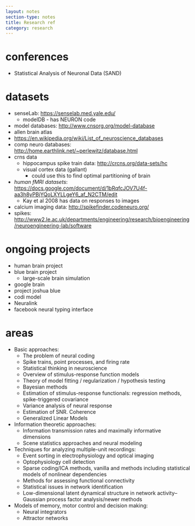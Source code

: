 ```yaml
---
layout: notes
section-type: notes
title: Research ref
category: research
---
```


# conferences
- Statistical Analysis of Neuronal Data (SAND)

# datasets
- senseLab: https://senselab.med.yale.edu/
	- modelDB - has NEURON code
- model databases: http://www.cnsorg.org/model-database 
- allen brain atlas
- https://en.wikipedia.org/wiki/List_of_neuroscience_databases
- comp neuro databases: http://home.earthlink.net/~perlewitz/database.html
- crns data
	- hippocampus spike train data: http://crcns.org/data-sets/hc
	- visual cortex data (gallant)
		- could use this to find optimal partitioning of brain
- *human fMRI datasets*: https://docs.google.com/document/d/1bRqfcJOV7U4f-aa3h8yPBjYQoLXYLLgeY6_af_N2CTM/edit
	- Kay et al 2008 has data on responses to images
- calcium imaging data: http://spikefinder.codeneuro.org/
- spikes: http://www2.le.ac.uk/departments/engineering/research/bioengineering/neuroengineering-lab/software

# ongoing projects
- human brain project
- blue brain project
	- large-scale brain simulation
- google brain
- project joshua blue
- codi model
- Neuralink
- facebook neural typing interface

# areas
- Basic approaches:
	-  The problem of neural coding
	-  Spike trains, point processes, and firing rate
	-  Statistical thinking in neuroscience
	-  Overview of stimulus-response function models
	-  Theory of model fitting / regularization / hypothesis testing
	-  Bayesian methods
	-  Estimation of stimulus-response functionals:  regression methods, spike-triggered covariance
	-  Variance analysis of neural response
	-  Estimation of SNR. Coherence
	-  Generalized Linear Models
- Information theoretic approaches:
	-  Information transmission rates and maximally informative dimensions
	-  Scene statistics approaches and neural modeling
- Techniques for analyzing multiple-unit recordings:
	- Event sorting in electrophysiology and optical imaging
	- Optophysiology cell detection
	- Sparse coding/ICA methods, vanilla and methods including statistical models of nonlinear dependencies
	- Methods for assessing functional connectivity
	- Statistical issues in network identification
	- Low-dimensional latent dynamical structure in network activity–Gaussian process factor analysis/newer methods
- Models of memory, motor control and decision making:
	- Neural integrators
	- Attractor networks